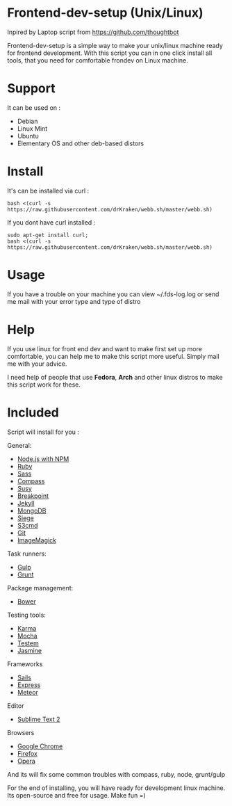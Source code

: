 # Frontend-dev-setup (Unix/Linux)

Inpired by Laptop script from <https://github.com/thoughtbot> 

Frontend-dev-setup is a simple way to make your unix/linux machine ready for frontend development.
With this script you can in one click install all tools, that you need for comfortable frondev on Linux machine.

# Support

It can be used on : 

* Debian
* Linux Mint
* Ubuntu
* Elementary OS
  and other deb-based distors

# Install

It's can be installed via curl : 

    bash <(curl -s https://raw.githubusercontent.com/drKraken/webb.sh/master/webb.sh)

If you dont have curl installed : 

    sudo apt-get install curl;
    bash <(curl -s https://raw.githubusercontent.com/drKraken/webb.sh/master/webb.sh)

# Usage 

If you have a trouble on your machine you can view ~/.fds-log.log or send me mail with your error type and type of distro

# Help

If you use linux for front end dev and want to make first set up more comfortable, you can help me to make this script more useful. Simply mail me with your advice.

I need help of people that use **Fedora**, **Arch** and other linux distros to make this script work for these.

# Included

Script will install for you : 

General:

* [Node.js with NPM](www.nodejs.org)
* [Ruby]()
* [Sass]()
* [Compass]()
* [Susy]()
* [Breakpoint]()
* [Jekyll]()
* [MongoDB]()
* [Siege]()
* [S3cmd]()
* [Git]()
* [ImageMagick]()

Task runners:

* [Gulp]()
* [Grunt]()

Package management:

* [Bower]()

Testing tools:

* [Karma]()
* [Mocha]()
* [Testem]()
* [Jasmine](https://github.com/jasmine/jasmine-npm)

Frameworks

* [Sails]()
* [Express]()
* [Meteor]()

Editor

* [Sublime Text 2]()

Browsers

* [Google Chrome]()
* [Firefox]()
* [Opera]()

And its will fix some common troubles with compass, ruby, node, grunt/gulp

For the end of installing, you will have ready for development linux machine.
Its open-source and free for usage. Make fun =)